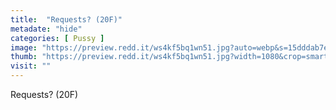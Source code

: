 ```yaml
---
title:  "Requests? (20F)"
metadate: "hide"
categories: [ Pussy ]
image: "https://preview.redd.it/ws4kf5bq1wn51.jpg?auto=webp&s=15dddab7ec82cf240a8ddbceffc68f939cb8612d"
thumb: "https://preview.redd.it/ws4kf5bq1wn51.jpg?width=1080&crop=smart&auto=webp&s=76a5af34167d9e23b705022921d1a02ea80a8f48"
visit: ""
---
```

Requests? (20F)
